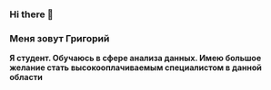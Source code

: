 ### Hi there 👋
### Меня зовут Григорий
**Я студент. Обучаюсь в сфере анализа данных. Имею большое желание стать высокооплачиваемым специалистом в данной области**
<!--
**Grihanio/Grihanio** is a ✨ _special_ ✨ repository because its `README.md` (this file) appears on your GitHub profile.

Here are some ideas to get you started:

- 🔭 I’m currently working on ...
- 🌱 I’m currently learning ...
- 👯 I’m looking to collaborate on ...
- 🤔 I’m looking for help with ...
- 💬 Ask me about ...
- 📫 How to reach me: ...
- 😄 Pronouns: ...
- ⚡ Fun fact: ...
-->
